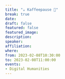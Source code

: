 ```yaml
---
title: "☕️ Kaffeepause 🥐"
break: true
date:
draft: false
featured: false
featured_image:
description:
speaker:
affiliation:
where:
from: 2023-02-08T10:30:00
to: 2023-02-08T11:00:00
events:
- Digital Humanities
---
```

